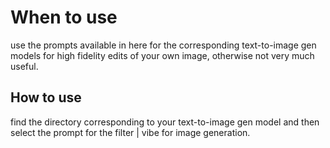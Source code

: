 # When to use

use the prompts available in here for the corresponding text-to-image gen models for high fidelity edits of your own image, otherwise not very much useful.

## How to use

find the directory corresponding to your text-to-image gen model and then select the prompt for the filter | vibe for image generation.
